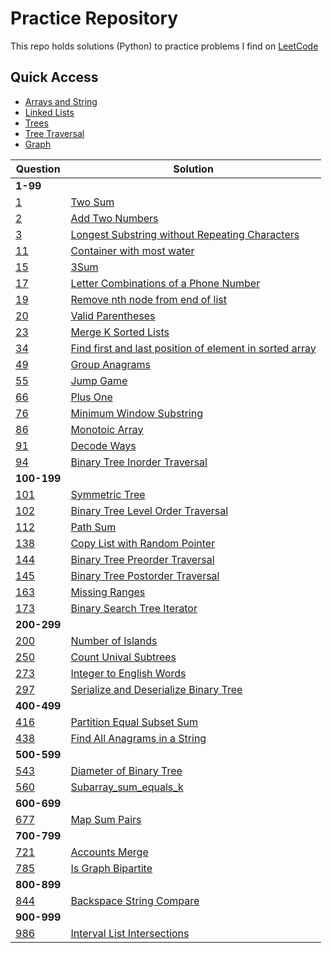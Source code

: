 # Practice Repository
This repo holds solutions (Python) to practice problems I find on [LeetCode](https://leetcode.com/)

## Quick Access
* [Arrays and String](arrays_and_strings)
* [Linked Lists](linked_lists)
* [Trees](trees)
* [Tree Traversal](trees/traversal)
* [Graph](graph)

Question | Solution
--- | ---
**1-99**|
[1](https://leetcode.com/problems/two-sum/) | [Two Sum](arrays_and_strings/two_sum.py)
[2](https://leetcode.com/problems/add-two-numbers/) | [Add Two Numbers](linked_lists/add_two_numbers.py)
[3](https://leetcode.com/problems/longest-substring-without-repeating-characters/) | [Longest Substring without Repeating Characters](arrays_and_strings/longest_substring_without_repeating_characters.py)
[11](https://leetcode.com/problems/container-with-most-water/) | [Container with most water](arrays_and_strings/container_with_most_water.py)
[15](https://leetcode.com/problems/3sum/) | [3Sum](arrays_and_strings/3sum.py)
[17](https://leetcode.com/problems/letter-combinations-of-a-phone-number/) | [Letter Combinations of a Phone Number](arrays_and_strings/letter_combinations_of_a_phone_number.py)
[19](https://leetcode.com/problems/remove-nth-node-from-end-of-list/) | [Remove nth node from end of list](linked_lists/remove_nth_node_from_end_of_list.py)
[20](https://leetcode.com/problems/valid-parentheses/) | [Valid Parentheses](arrays_and_strings/valid_parentheses.py)
[23](https://leetcode.com/problems/merge-k-sorted-lists/) | [Merge K Sorted Lists](linked_lists/merge_k_sorted_lists.py)
[34](https://leetcode.com/problems/find-first-and-last-position-of-element-in-sorted-array/) | [Find first and last position of element in sorted array](arrays_and_strings/find_first_and_last_position_of_element_in_sorted_array.py)
[49](https://leetcode.com/problems/group-anagrams/) | [Group Anagrams](arrays_and_strings/group_anagrams.py)
[55](https://leetcode.com/problems/jump-game/) | [Jump Game](arrays_and_strings/jump_game.py)
[66](https://leetcode.com/problems/plus-one/) | [Plus One](arrays_and_strings/plus_one.py)
[76](https://leetcode.com/problems/minimum-window-substring/) | [Minimum Window Substring](arrays_and_strings/minium_window_substring.py)
[86](https://leetcode.com/problems/monotonic-array/) | [Monotoic Array](arrays_and_strings/monotonic_array.py)
[91](https://leetcode.com/problems/decode-ways/) | [Decode Ways](arrays_and_strings/decode_ways.py)
[94](https://leetcode.com/problems/binary-tree-inorder-traversal/) | [Binary Tree Inorder Traversal](trees/traversal/inorder.py)
**100-199**|
[101](https://leetcode.com/problems/symmetric-tree/) | [Symmetric Tree](trees/symmetric_tree.py)
[102](https://leetcode.com/problems/binary-tree-level-order-traversal/) | [Binary Tree Level Order Traversal](trees/traversal/levelorder.py)
[112](https://leetcode.com/problems/path-sum/) | [Path Sum](trees/pathsum.py)
[138](https://leetcode.com/problems/copy-list-with-random-pointer/) | [Copy List with Random Pointer](linked_lists/copy_list_with_random_pointer.py)
[144](https://leetcode.com/problems/binary-tree-preorder-traversal/) | [Binary Tree Preorder Traversal](trees/traversal/preorder.py)
[145](https://leetcode.com/problems/binary-tree-postorder-traversal/) | [Binary Tree Postorder Traversal](trees/traversal/postorder.py)
[163](https://leetcode.com/problems/missing-ranges/) | [Missing Ranges](arrays_and_strings/missing_ranges.py)
[173](https://leetcode.com/problems/binary-search-tree-iterator/) | [Binary Search Tree Iterator](trees/bst_iterator.py)
**200-299**|
[200](https://leetcode.com/problems/number-of-islands/) | [Number of Islands](arrays_and_strings/number_of_islands.py)
[250](https://leetcode.com/problems/count-unival-subtrees/) | [Count Unival Subtrees](trees/count_unival_trees.py)
[273](https://leetcode.com/problems/integer-to-english-words/) | [Integer to English Words](arrays_and_strings/integer_to_english_words.py)
[297](https://leetcode.com/problems/serialize-and-deserialize-binary-tree/) | [Serialize and Deserialize Binary Tree](trees/serialize_deserialize.py)
**400-499**|
[416](https://leetcode.com/problems/partition-equal-subset-sum/) | [Partition Equal Subset Sum](arrays_and_strings/partition_equal_subset_sum.py)
[438](https://leetcode.com/problems/find-all-anagrams-in-a-string/) | [Find All Anagrams in a String](arrays_and_strings/find_all_anagrams_in_string.py)
**500-599**|
[543](https://leetcode.com/problems/diameter-of-binary-tree/) | [Diameter of Binary Tree](trees/diameter_binary_tree.py)
[560](https://leetcode.com/problems/subarray-sum-equals-k/) | [Subarray_sum_equals_k](arrays_and_strings/subarray_sum_equals_k.py)
**600-699**|
[677](https://leetcode.com/problems/map-sum-pairs/) | [Map Sum Pairs](trees/map_sum_pairs.py)
**700-799**|
[721](https://leetcode.com/problems/accounts-merge/) | [Accounts Merge](arrays_and_strings/accounts_merge.py)
[785](https://leetcode.com/problems/is-graph-bipartite/) | [Is Graph Bipartite](arrays_and_strings/bipartite.py)
**800-899**|
[844](https://leetcode.com/problems/backspace-string-compare/) | [Backspace String Compare](arrays_and_strings/backspace_string_compare.py)
**900-999**|
[986](https://leetcode.com/problems/interval-list-intersections/) | [Interval List Intersections](arrays_and_strings/interval_list_intersections.py)
